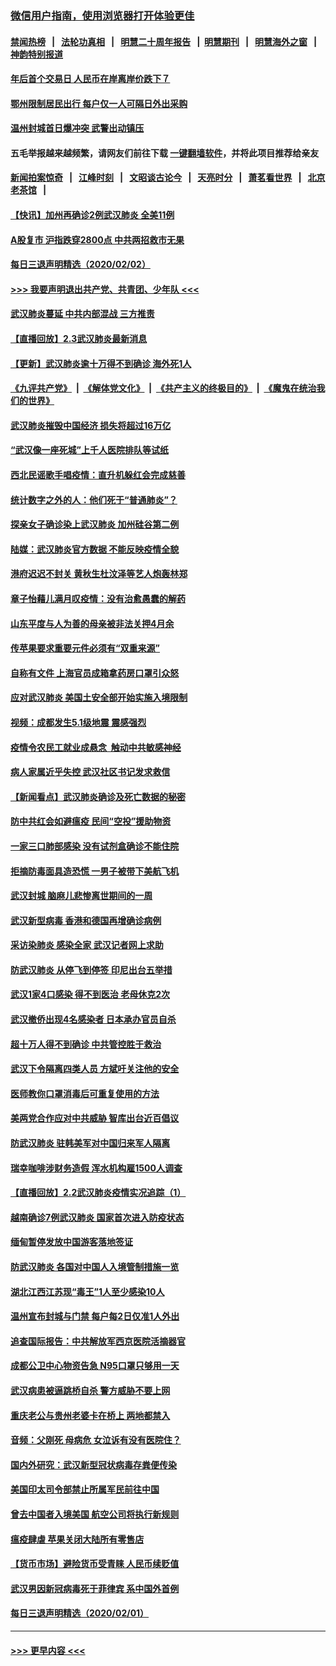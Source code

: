 ### [微信用户指南，使用浏览器打开体验更佳](https://github.com/gfw-breaker/banned-news1/blob/master/indexes/wechat-guide.md?t=0)
#### [禁闻热榜](热点新闻.md?t=0)  &nbsp;&nbsp;|&nbsp;&nbsp; [法轮功真相](https://github.com/gfw-breaker/truth/blob/master/README.md?t=0) &nbsp;&nbsp;|&nbsp;&nbsp; [明慧二十周年报告](https://github.com/gfw-breaker/mh-reports/blob/master/README.md?t=0) &nbsp;&nbsp;|&nbsp;&nbsp;[明慧期刊](https://github.com/gfw-breaker/mh-qikan) &nbsp;&nbsp;|&nbsp;&nbsp; [明慧海外之窗](https://github.com/gfw-breaker/mh-news/blob/master/README.md?t=0) &nbsp;&nbsp;|&nbsp;&nbsp; [神韵特别报道](https://github.com/gfw-breaker/mh-news/blob/master/shenyun.md?t=0)
#### [年后首个交易日 人民币在岸离岸价跌下７](../pages/nsc413/n11840366.md?t=02031333) 
#### [鄂州限制居民出行 每户仅一人可隔日外出采购](../pages/nsc413/n11839131.md?t=02031333) 
#### [温州封城首日爆冲突 武警出动镇压](../pages/nsc413/n11839881.md?t=02031333) 
#### 五毛举报越来越频繁，请网友们前往下载 [一键翻墙软件](https://github.com/gfw-breaker/ssr-accounts)，并将此项目推荐给亲友
#### [新闻拍案惊奇](https://github.com/gfw-breaker/banned-news1/blob/master/pages/link4.md) &nbsp;&nbsp;|&nbsp;&nbsp; [江峰时刻](https://github.com/gfw-breaker/banned-news1/blob/master/pages/link4.md) &nbsp;&nbsp;|&nbsp;&nbsp; [文昭谈古论今](https://github.com/gfw-breaker/banned-news1/blob/master/pages/link4.md) &nbsp;&nbsp;|&nbsp;&nbsp; [天亮时分](https://github.com/gfw-breaker/banned-news1/blob/master/pages/link4.md) &nbsp;&nbsp;|&nbsp;&nbsp; [萧茗看世界](https://github.com/gfw-breaker/banned-news1/blob/master/pages/link4.md) &nbsp;&nbsp;|&nbsp;&nbsp; [北京老茶馆](https://github.com/gfw-breaker/banned-news1/blob/master/pages/link4.md) &nbsp;&nbsp;|&nbsp;&nbsp; 
#### [【快讯】加州再确诊2例武汉肺炎 全美11例](../pages/nsc413/n11840339.md?t=02031333) 
#### [A股复市 沪指跌穿2800点 中共两招救市无果](../pages/nsc413/n11839859.md?t=02031333) 
#### [每日三退声明精选（2020/02/02）](../pages/nsc413/n11840257.md?t=02031333) 
#### [>>> 我要声明退出共产党、共青团、少年队 <<<](https://github.com/begood0513/goodnews/blob/master/quit/letter.md) 
#### [武汉肺炎蔓延 中共内部混战 三方推责](../pages/nsc413/n11839612.md?t=02031333) 
#### [【直播回放】2.3武汉肺炎最新消息](../pages/nsc413/n11840124.md?t=02031333) 
#### [【更新】武汉肺炎逾十万得不到确诊 海外死1人](../pages/nsc413/n11801312.md?t=02031333) 
#### [《九评共产党》](https://github.com/begood0513/9ping.md/blob/master/README.md) &nbsp;|&nbsp; [《解体党文化》](../../../../jtdwh.md/blob/master/README.md)  &nbsp;|&nbsp; [《共产主义的终极目的》](../../../../gczydzjmd.md/blob/master/README.md) &nbsp;|&nbsp; [《魔鬼在统治我们的世界》](../../../../mgztzwmdsj.md/blob/master/README.md) 
#### [武汉肺炎摧毁中国经济 损失将超过16万亿](../pages/nsc413/n11839723.md?t=02031333) 
#### [“武汉像一座死城”上千人医院排队等试纸](../pages/nsc413/n11839724.md?t=02031333) 
#### [西北民谣歌手唱疫情：直升机躲红会完成慈善](../pages/nsc413/n11839757.md?t=02031333) 
#### [统计数字之外的人：他们死于“普通肺炎”？](../pages/nsc413/n11839788.md?t=02031333) 
#### [探亲女子确诊染上武汉肺炎 加州硅谷第二例](../pages/nsc413/n11839784.md?t=02031333) 
#### [陆媒：武汉肺炎官方数据 不能反映疫情全貌](../pages/nsc413/n11839828.md?t=02031333) 
#### [港府迟迟不封关 黄秋生杜汶泽等艺人炮轰林郑](../pages/nsc413/n11839562.md?t=02031333) 
#### [章子怡藉儿满月叹疫情：没有治愈愚蠢的解药](../pages/nsc413/n11839428.md?t=02031333) 
#### [山东平度与人为善的母亲被非法关押4月余](../pages/nsc413/n11834949.md?t=02031333) 
#### [传苹果要求重要元件必须有“双重来源”](../pages/nsc413/n11839717.md?t=02031333) 
#### [自称有文件 上海官员成箱拿药房口罩引众怒](../pages/nsc413/n11839279.md?t=02031333) 
#### [应对武汉肺炎 美国土安全部开始实施入境限制](../pages/nsc413/n11839729.md?t=02031333) 
#### [视频：成都发生5.1级地震 震感强烈](../pages/nsc413/n11839732.md?t=02031333) 
#### [疫情令农民工就业成悬念  触动中共敏感神经](../pages/nsc413/n11839625.md?t=02031333) 
#### [病人家属近乎失控 武汉社区书记发求救信](../pages/nsc413/n11839621.md?t=02031333) 
#### [【新闻看点】武汉肺炎确诊及死亡数据的秘密](../pages/nsc413/n11839539.md?t=02031333) 
#### [防中共红会如避瘟疫 民间“空投”援助物资](../pages/nsc413/n11839313.md?t=02031333) 
#### [一家三口肺部感染 没有试剂盒确诊不能住院](../pages/nsc413/n11839581.md?t=02031333) 
#### [拒摘防毒面具造恐慌 一男子被带下美航飞机](../pages/nsc413/n11839455.md?t=02031333) 
#### [武汉封城 脑麻儿悲惨离世期间的一周](../pages/nsc413/n11839378.md?t=02031333) 
#### [武汉新型病毒 香港和德国再增确诊病例](../pages/nsc413/n11839381.md?t=02031333) 
#### [采访染肺炎 感染全家 武汉记者网上求助](../pages/nsc413/n11839411.md?t=02031333) 
#### [防武汉肺炎 从停飞到停签 印尼出台五举措](../pages/nsc413/n11839282.md?t=02031333) 
#### [武汉1家4口感染 得不到医治 老母休克2次](../pages/nsc413/n11839277.md?t=02031333) 
#### [武汉撤侨出现4名感染者 日本承办官员自杀](../pages/nsc413/n11839044.md?t=02031333) 
#### [超十万人得不到确诊 中共管控胜于救治](../pages/nsc413/n11838462.md?t=02031333) 
#### [武汉下令隔离四类人员 方斌吁关注他的安全](../pages/nsc413/n11838878.md?t=02031333) 
#### [医师教你口罩消毒后可重复使用的方法](../pages/nsc413/n11839225.md?t=02031333) 
#### [美两党合作应对中共威胁 智库出台近百倡议](../pages/nsc413/n11838437.md?t=02031333) 
#### [防武汉肺炎 驻韩美军对中国归来军人隔离](../pages/nsc413/n11838970.md?t=02031333) 
#### [瑞幸咖啡涉财务造假 浑水机构雇1500人调查](../pages/nsc413/n11838486.md?t=02031333) 
#### [【直播回放】2.2武汉肺炎疫情实况追踪（1）](../pages/nsc413/n11838871.md?t=02031333) 
#### [越南确诊7例武汉肺炎 国家首次进入防疫状态](../pages/nsc413/n11838860.md?t=02031333) 
#### [缅甸暂停发放中国游客落地签证](../pages/nsc413/n11838730.md?t=02031333) 
#### [防武汉肺炎 各国对中国人入境管制措施一览](../pages/nsc413/n11838726.md?t=02031333) 
#### [湖北江西江苏现“毒王”1人至少感染10人](../pages/nsc413/n11838670.md?t=02031333) 
#### [温州宣布封城与门禁 每户每2日仅准1人外出](../pages/nsc413/n11838748.md?t=02031333) 
#### [追查国际报告：中共解放军西京医院活摘器官](../pages/nsc413/n11838359.md?t=02031333) 
#### [成都公卫中心物资告急 N95口罩只够用一天](../pages/nsc413/n11834896.md?t=02031333) 
#### [武汉病患被逼跳桥自杀 警方威胁不要上网](../pages/nsc413/n11838521.md?t=02031333) 
#### [重庆老公与贵州老婆卡在桥上 两地都禁入](../pages/nsc413/n11838677.md?t=02031333) 
#### [音频：父刚死 母病危 女泣诉有没有医院住？](../pages/nsc413/n11838501.md?t=02031333) 
#### [国内外研究：武汉新型冠状病毒存粪便传染](../pages/nsc413/n11838353.md?t=02031333) 
#### [美国印太司令部禁止所属军民前往中国](../pages/nsc413/n11838418.md?t=02031333) 
#### [曾去中国者入境美国 航空公司将执行新规则](../pages/nsc413/n11838375.md?t=02031333) 
#### [瘟疫肆虐 苹果关闭大陆所有零售店](../pages/nsc413/n11838235.md?t=02031333) 
#### [【货币市场】避险货币受青睐 人民币续贬值](../pages/nsc413/n11838086.md?t=02031333) 
#### [武汉男因新冠病毒死于菲律宾 系中国外首例](../pages/nsc413/n11838247.md?t=02031333) 
#### [每日三退声明精选（2020/02/01）](../pages/nsc413/n11838281.md?t=02031333) 

----
#### [ >>> 更早内容 <<< ](../indexes/nsc413-earlier.md)
